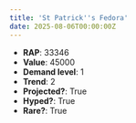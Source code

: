 ```yaml
---
title: 'St Patrick''s Fedora'
date: 2025-08-06T00:00:00Z
---
```

- **RAP**: 33346
- **Value**: 45000
- **Demand level**: 1
- **Trend**: 2
- **Projected?**: True
- **Hyped?**: True
- **Rare?**: True
